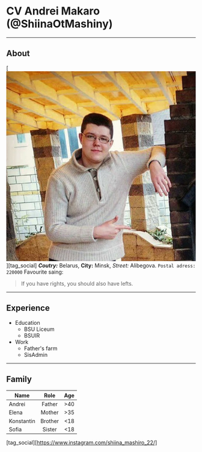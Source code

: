 # CV Andrei Makaro (@ShiinaOtMashiny)
***
## About
[![My avatar](/img/avatar.jpg "Andrei Makaro")][tag_social]
***Coutry:*** Belarus, **City:** Minsk, *Street:* Alibegova.
`Postal adress: 220000`
Favourite saing:
> If you have rights, you should also have lefts.
***
## Experience
* Education
    + BSU Liceum
    + BSUIR
* Work
    - Father's farm
    - SisAdmin
***
## Family
   Name   |  Role   |  Age  
----------|:-------:|:-----:
Andrei    |Father   |\>40
Elena     |Mother   |\>35
Konstantin|Brother  |\<18
Sofia     |Sister   |\<18
[tag_social][https://www.instagram.com/shiina_mashiro_22/]
